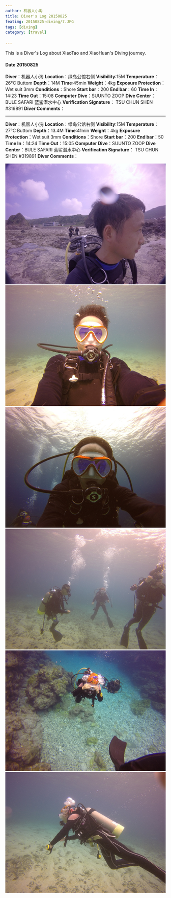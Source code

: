 ```yaml
---
author: 机器人小淘
title: Diver's Log 20150825
featimg: 20150825-diving/7.JPG
tags: [diving]
category: [travel]

---
```


This is a Diver's Log about XiaoTao and XiaoHuan's Diving journey.
#### Date 20150825
**Diver**：机器人小淘       **Location**：绿岛公馆右侧
**Visibility**:15M  **Temperature**：26℃ Buttom
**Depth**：14M  **Time**:45min
**Weight**：4kg  **Exposure Protection**：Wet suit 3mm **Conditions**：Shore
**Start bar**：200 **End bar**：60
**Time In**：14:23  **Time Out**：15:08
**Computer Dive**：SUUNTO ZOOP
**Dive Center**：BULE SAFARI  蓝鲨潜水中心
**Verification Signature**： TSU CHUN SHEN  #319891
**Diver Comments**：

-----------------------------------------------------------------

**Diver**：机器人小浣       **Location**：绿岛公馆右侧
**Visibility**:15M  **Temperature**：27℃ Buttom
**Depth**：13.4M  **Time**:41min
**Weight**：4kg  **Exposure Protection**：Wet suit 3mm **Conditions**：Shore
**Start bar**：200 **End bar**：50
**Time In**：14:24  **Time Out**：15:05
**Computer Dive**：SUUNTO ZOOP
**Dive Center**：BULE SAFARI  蓝鲨潜水中心
**Verification Signature**： TSU CHUN SHEN  #319891
**Diver Comments**：

![Alt text](/img/20150825-diving/2.JPG)
![Alt text](/img/20150825-diving/3.JPG)
![Alt text](/img/20150825-diving/4.JPG)
![Alt text](/img/20150825-diving/5.JPG)
![Alt text](/img/20150825-diving/6.JPG)
![Alt text](/img/20150825-diving/1.JPG)
